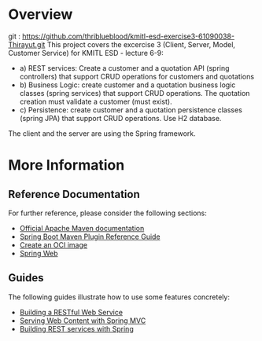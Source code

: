 # Overview
git : https://github.com/thriblueblood/kmitl-esd-exercise3-61090038-Thirayut.git
This project covers the excercise 3 (Client, Server, Model, Customer Service) for KMITL ESD - lecture 6-9:
* a) REST services: Create a customer and a quotation API (spring controllers) that support CRUD operations for customers and quotations
* b) Business Logic: create customer and a quotation business logic classes (spring services) that support CRUD operations. The quotation creation must validate a customer (must exist).
* c) Persistence: create customer and a quotation persistence classes (spring JPA) that support CRUD operations. Use H2 database.

The client and the server are using the Spring framework.

# More Information

## Reference Documentation
For further reference, please consider the following sections:

* [Official Apache Maven documentation](https://maven.apache.org/guides/index.html)
* [Spring Boot Maven Plugin Reference Guide](https://docs.spring.io/spring-boot/docs/2.4.0-SNAPSHOT/maven-plugin/reference/html/)
* [Create an OCI image](https://docs.spring.io/spring-boot/docs/2.4.0-SNAPSHOT/maven-plugin/reference/html/#build-image)
* [Spring Web](https://docs.spring.io/spring-boot/docs/2.3.3.RELEASE/reference/htmlsingle/#boot-features-developing-web-applications)

## Guides
The following guides illustrate how to use some features concretely:

* [Building a RESTful Web Service](https://spring.io/guides/gs/rest-service/)
* [Serving Web Content with Spring MVC](https://spring.io/guides/gs/serving-web-content/)
* [Building REST services with Spring](https://spring.io/guides/tutorials/bookmarks/)

